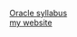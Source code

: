[Oracle syllabus](https://github.com/greenfox-academy/oracle-syllabus "Oracle Syllabus")  
[my website](https://kaghee.github.io/ "Agi Kassai")
